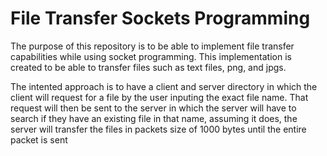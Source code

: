 # File Transfer Sockets Programming
The purpose of this repository is to be able to implement file transfer capabilities while using socket programming. This implementation is created to be able to transfer files such as text files, png, and jpgs.

The intented approach is to have a client and server directory in which the client will request for a file by the user inputing the exact file name. That request will then be sent to the server in which the server will have to search if they have an existing file in that name, assuming it does, the server will transfer the files in packets size of 1000 bytes until the entire packet is sent
